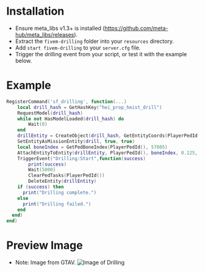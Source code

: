 # Installation
- Ensure meta_libs v1.3+ is installed (https://github.com/meta-hub/meta_libs/releases).
- Extract the `fivem-drilling` folder into your `resources` directory.
- Add `start fivem-drilling` to your `server.cfg` file.
- Trigger the drilling event from your script, or test it with the example below.

# Example
```lua
RegisterCommand('sf_drilling', function(...)                               
    local drill_hash = GetHashKey("hei_prop_heist_drill")
    RequestModel(drill_hash)
    while not HasModelLoaded(drill_hash) do
        Wait(0)
    end
    drillEntity = CreateObject(drill_hash, GetEntityCoords(PlayerPedId()), true, false)
    SetEntityAsMissionEntity(drill, true, true)
    local boneIndex = GetPedBoneIndex(PlayerPedId(), 57005)
    AttachEntityToEntity(drillEntity, PlayerPedId(), boneIndex, 0.125, 0.0, -0.05, 100.0, 300.0, 135.0, true, true, false, true, 1, true)
    TriggerEvent("Drilling:Start",function(success)
        print(success)
        Wait(5000)
        ClearPedTasks(PlayerPedId())
        DeleteEntity(drillEntity)
    if (success) then
      print("Drilling complete.")
    else
      print("Drilling failed.")
    end
  end)
end)
```

# Preview Image
- Note: Image from GTAV.
![Image of Drilling](https://www.gadgetreview.com/wp-content/uploads/2016/07/the_fleeca_job_3.jpg)
